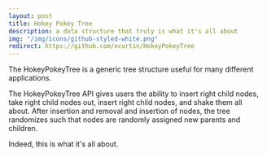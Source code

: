 ```yaml
---
layout: post
title: Hokey Pokey Tree
description: a data structure that truly is what it's all about
img: "/img/icons/github-styled-white.png"
redirect: https://github.com/ecurtin/HokeyPokeyTree
---
```

The HokeyPokeyTree is a generic tree structure useful for many different applications.

The HokeyPokeyTree API gives users the ability to insert right child nodes, take right child nodes out,
insert right child nodes, and shake them all about. After insertion and removal and insertion of nodes,
the tree randomizes such that nodes are randomly assigned new parents and children.

Indeed, this is what it's all about.
